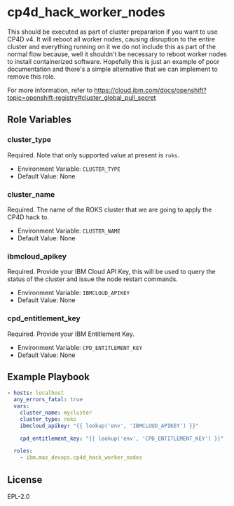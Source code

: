 cp4d_hack_worker_nodes
======================

This should be executed as part of cluster prepararion if you want to use CP4D v4.  It will reboot all worker nodes, causing disruption to the entire cluster and everything running on it we do not include this as part of the normal flow because, well it shouldn't be necessary to reboot worker nodes to install containerized software.  Hopefully this is just an example of poor documentation and there's a simple alternative that we can implement to remove this role.

For more information, refer to https://cloud.ibm.com/docs/openshift?topic=openshift-registry#cluster_global_pull_secret


Role Variables
--------------

### cluster_type
Required.  Note that only supported value at present is `roks`.

- Environment Variable: `CLUSTER_TYPE`
- Default Value: None

### cluster_name
Required.  The name of the ROKS cluster that we are going to apply the CP4D hack to.

- Environment Variable: `CLUSTER_NAME`
- Default Value: None

### ibmcloud_apikey
Required.  Provide your IBM Cloud API Key, this will be used to query the status of the cluster and issue the node restart commands.

- Environment Variable: `IBMCLOUD_APIKEY`
- Default Value: None

### cpd_entitlement_key
Required.  Provide your IBM Entitlement Key.

- Environment Variable: `CPD_ENTITLEMENT_KEY`
- Default Value: None


Example Playbook
----------------

```yaml
- hosts: localhost
  any_errors_fatal: true
  vars:
    cluster_name: mycluster
    cluster_type: roks
    ibmcloud_apikey: "{{ lookup('env', 'IBMCLOUD_APIKEY') }}"

    cpd_entitlement_key: "{{ lookup('env', 'CPD_ENTITLEMENT_KEY') }}"

  roles:
    - ibm.mas_devops.cp4d_hack_worker_nodes
```

License
-------

EPL-2.0
